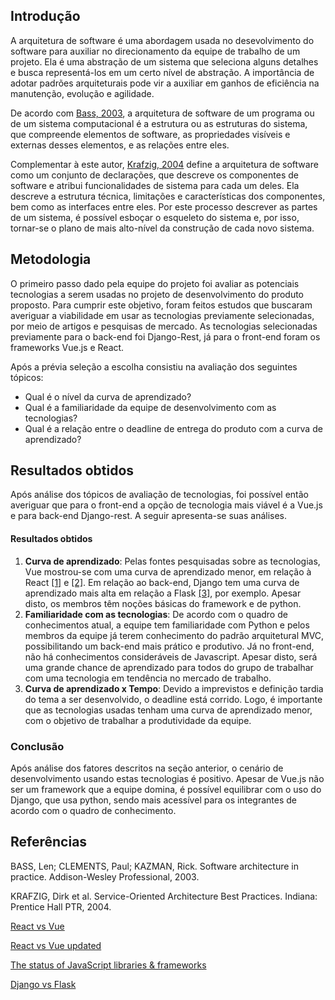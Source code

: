 ## Introdução
A arquitetura de software é uma abordagem usada no desevolvimento do software para auxiliar no direcionamento da equipe de trabalho de um projeto. Ela é uma abstração de um sistema que seleciona alguns detalhes e busca representá-los em um certo nível de abstração. A importância de adotar padrões arquiteturais pode vir a auxiliar em ganhos de eficiência na manutenção, evolução e agilidade. 

De acordo com [Bass, 2003](http://www.scielo.br/scielo.php?script=sci_arttext&pid=S1807-17752006000100003), a arquitetura de software de um programa ou de um sistema computacional é a estrutura ou as estruturas do sistema, que compreende elementos de software, as propriedades visíveis e externas desses elementos, e as relações entre eles. 

Complementar à este autor, [Krafzig, 2004](http://www.scielo.br/scielo.php?script=sci_arttext&pid=S1807-17752006000100003) define a arquitetura de software como um conjunto de declarações, que descreve os componentes de software e atribui funcionalidades de sistema para cada um deles. Ela descreve a estrutura técnica, limitações e características dos componentes, bem como as interfaces entre eles. Por este processo descrever as partes de um sistema, é possível esboçar o esqueleto do sistema e, por isso, tornar-se o plano de mais alto-nível da construção de cada novo sistema. 

## Metodologia

O primeiro passo dado pela equipe do projeto foi avaliar as potenciais tecnologias a serem usadas no projeto de desenvolvimento do produto proposto. Para cumprir este objetivo, foram feitos estudos que buscaram averiguar a viabilidade em usar as tecnologias previamente selecionadas, por meio de artigos e pesquisas de mercado. As tecnologias selecionadas previamente para o back-end foi Django-Rest, já para o front-end foram os frameworks Vue.js e React.

Após a prévia seleção a escolha consistiu na avaliação dos seguintes tópicos:
- Qual é o nível da curva de aprendizado?
- Qual é a familiaridade da equipe de desenvolvimento com as tecnologias?
- Qual é a relação entre o deadline de entrega do produto com a curva de aprendizado?

## Resultados obtidos

Após análise dos tópicos de avaliação de tecnologias, foi possível então averiguar que para o front-end a opção de tecnologia mais viável é a Vue.js e para back-end Django-rest. A seguir apresenta-se suas análises.

#### Resultados obtidos

1. **Curva de aprendizado**: Pelas fontes pesquisadas sobre as tecnologias, Vue mostrou-se com uma curva de aprendizado menor, em relação à React [[1]](https://medium.com/fundbox-engineering/react-vs-vue-vs-angular-163f1ae7be56) e [[2]](https://deliciousbrains.com/react-vs-vue-2018/). Em relação ao back-end, Django tem uma curva de aprendizado mais alta em relação a Flask [[3]](https://imasters.com.br/back-end/flask-x-django-como-escolher-o-framework-correto-para-seu-aplicativo-web), por exemplo. Apesar disto, os membros têm noções básicas do framework e de python.
2. **Familiaridade com as tecnologias**: De acordo com o quadro de conhecimentos atual, a equipe tem familiaridade com Python e pelos membros da equipe já terem conhecimento do padrão arquitetural MVC, possibilitando um back-end mais prático e produtivo. Já no front-end, não há conhecimentos consideráveis de Javascript. Apesar disto, será uma grande chance de aprendizado para todos do grupo de trabalhar com uma tecnologia em tendência no mercado de trabalho.
3. **Curva de aprendizado x Tempo**: Devido a imprevistos e definição tardia do tema a ser desenvolvido, o deadline está corrido. Logo, é importante que as tecnologias usadas tenham uma curva de aprendizado menor, com o objetivo de trabalhar a produtividade da equipe.

### Conclusão

Após análise dos fatores descritos na seção anterior, o cenário de desenvolvimento usando estas tecnologias é positivo. Apesar de Vue.js não ser um framework que a equipe domina, é possível equilibrar com o uso do Django, que usa python, sendo mais acessível para os integrantes de acordo com o quadro de conhecimento. 

## Referências

BASS, Len; CLEMENTS, Paul; KAZMAN, Rick. Software architecture in practice. Addison-Wesley Professional, 2003.

KRAFZIG, Dirk et al. Service-Oriented Architecture Best Practices. Indiana: Prentice Hall PTR, 2004.

[React vs Vue](https://medium.com/fundbox-engineering/react-vs-vue-vs-angular-163f1ae7be56)

[React vs Vue updated](https://deliciousbrains.com/react-vs-vue-2018/)

[The status of JavaScript libraries & frameworks](https://medium.com/hackernoon/the-status-of-javascript-libraries-frameworks-2018-beyond-3a5a7cae7513)

[Django vs Flask](https://imasters.com.br/back-end/flask-x-django-como-escolher-o-framework-correto-para-seu-aplicativo-web)